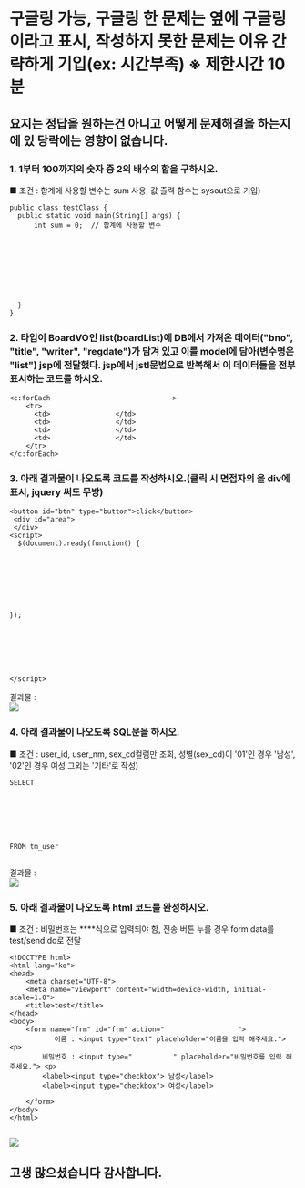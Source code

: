 # 구글링 가능, 구글링 한 문제는 옆에 구글링이라고 표시, 작성하지 못한 문제는 이유 간략하게 기입(ex: 시간부족) ※ 제한시간 10분
## 요지는 정답을 원하는건 아니고 어떻게 문제해결을 하는지에 있 당락에는 영향이 없습니다.

### 1. 1부터 100까지의 숫자 중 2의 배수의 합을 구하시오.
■ 조건 : 합계에 사용할 변수는 sum 사용, 값 출력 함수는 sysout으로 기입)
~~~
public class testClass {
  public static void main(String[] args) {
      int sum = 0;  // 합계에 사용할 변수	
       
    
    
    
    
    
    
    
       
  }
}
~~~

### 2. 타입이 BoardVO인 list(boardList)에 DB에서 가져온 데이터("bno", "title", "writer", "regdate")가 담겨 있고 이를 model에 담아(변수명은 "list") jsp에 전달했다. jsp에서 jstl문법으로 반복해서 이 데이터들을 전부 표시하는 코드를 하시오.
~~~
<c:forEach                              >
    <tr>
      <td>                </td>
      <td>                </td>	
      <td>                </td>
      <td>                </td>
    </tr>
</c:forEach>
~~~

### 3. 아래 결과물이 나오도록 코드를 작성하시오.(클릭 시 면접자의 을 div에 표시, jquery 써도 무방)
~~~
<button id="btn" type="button">click</button>
 <div id="area">
 </div>
<script>
  $(document).ready(function() {








});







</script> 
~~~
결과물 : <br/>
<img src="https://user-images.githubusercontent.com/44331989/94353167-ad7ba780-00a8-11eb-9650-fe2dbf54c7c1.PNG">


### 4. 아래 결과물이 나오도록 SQL문을 하시오. 
■ 조건 : user_id, user_nm, sex_cd컬럼만 조회, 성별(sex_cd)이 '01'인 경우 '남성', '02'인 경우 여성 그외는 '기타'로 작성)
~~~
SELECT 







FROM tm_user


~~~
결과물 : <br/>
<img src="https://user-images.githubusercontent.com/44331989/108151937-35775200-711b-11eb-9ce1-925032402c07.png">



### 5. 아래 결과물이 나오도록 html 코드를 완성하시오.
■ 조건 : 비밀번호는 ****식으로 입력되야 함,
        전송 버튼 누를 경우 form data를 test/send.do로 전달
~~~
<!DOCTYPE html>
<html lang="ko">
<head>
	<meta charset="UTF-8">
	<meta name="viewport" content="width=device-width, initial-scale=1.0">
	<title>test</title>
</head>
<body>	
	<form name="frm" id="frm" action="                  ">
           이름 : <input type="text" placeholder="이름을 입력 해주세요."> <p>
        비밀번호 : <input type="          " placeholder="비밀번호를 입력 해주세요."> <p>
		<label><input type="checkbox"> 남성</label> 
		<label><input type="checkbox"> 여성</label>
		 
	</form>
</body>
</html>
	
~~~
<img src="https://user-images.githubusercontent.com/44331989/94006631-14fcd300-fddb-11ea-9b9a-f07da602ed5d.PNG">

## 고생 많으셨습니다 감사합니다.






